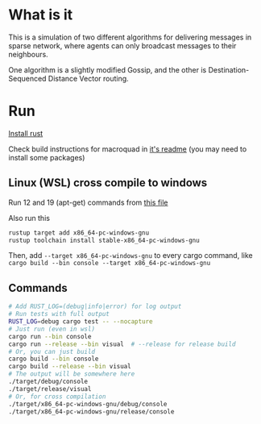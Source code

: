 # What is it

This is a simulation of two different algorithms for delivering messages in sparse network, where agents can only broadcast messages to their neighbours.

One algorithm is a slightly modified Gossip, and the other is Destination-Sequenced Distance Vector routing.

# Run

[Install rust](https://www.rust-lang.org/tools/install)

Check build instructions for macroquad in [it's readme](https://github.com/not-fl3/macroquad#build-instructions) (you may need to install some packages)

## Linux (WSL) cross compile to windows

Run 12 and 19 (apt-get) commands from [this file](https://github.com/cross-rs/cross/blob/master/docker/Dockerfile.x86_64-pc-windows-gnu#L12) 

Also run this

```bash
rustup target add x86_64-pc-windows-gnu
rustup toolchain install stable-x86_64-pc-windows-gnu
```

Then, add `--target x86_64-pc-windows-gnu` to every cargo command, like `cargo build --bin console --target x86_64-pc-windows-gnu`

## Commands

```bash
# Add RUST_LOG=(debug|info|error) for log output
# Run tests with full output
RUST_LOG=debug cargo test -- --nocapture
# Just run (even in wsl)
cargo run --bin console
cargo run --release --bin visual  # --release for release build
# Or, you can just build
cargo build --bin console
cargo build --release --bin visual
# The output will be somewhere here
./target/debug/console
./target/release/visual
# Or, for cross compilation
./target/x86_64-pc-windows-gnu/debug/console
./target/x86_64-pc-windows-gnu/release/console
```
